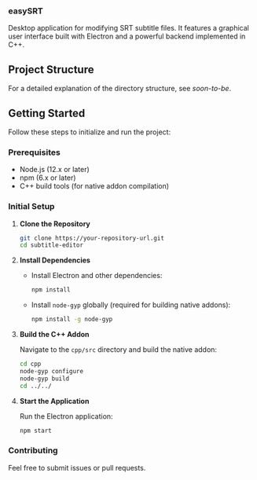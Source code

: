 ### easySRT

Desktop application for modifying SRT subtitle files. It features a graphical user interface built with Electron and a powerful backend implemented in C++.

## Project Structure

For a detailed explanation of the directory structure, see *soon-to-be*.

## Getting Started

Follow these steps to initialize and run the project:

### Prerequisites

- Node.js (12.x or later)
- npm (6.x or later)
- C++ build tools (for native addon compilation)

### Initial Setup

1. **Clone the Repository**

   ```bash
   git clone https://your-repository-url.git
   cd subtitle-editor
   ```

2. **Install Dependencies**

   - Install Electron and other dependencies:

     ```bash
     npm install
     ```

   - Install `node-gyp` globally (required for building native addons):

     ```bash
     npm install -g node-gyp
     ```

3. **Build the C++ Addon**

   Navigate to the `cpp/src` directory and build the native addon:

   ```bash
   cd cpp
   node-gyp configure
   node-gyp build
   cd ../../
   ```

4. **Start the Application**

   Run the Electron application:

   ```bash
   npm start
   ```

### Contributing

Feel free to submit issues or pull requests. 
